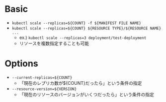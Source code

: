 # Basic

- `kubectl scale --replicas=${COUNT} -f ${MANIFEST FILE NAME}`
- `kubectl scale --replicas=${COUNT} ${RESOURCE TYPE}/${RESOURCE NAME} ...`
  - ex.) `kubectl scale --replicas=3 deployment/test-deployment`
  - リソースを複数指定することも可能

# Options 

- `--current-replicas=${COUNT}`
  - 「現在のレプリカ数が${COUNT}だったら」という条件の指定
- `--resource-version=${VERSION}`
  - 「現在のリソースのバージョンがいくつだったら」という条件の指定
